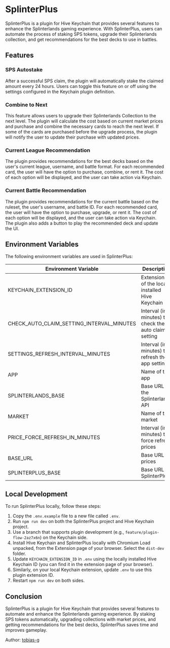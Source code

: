 # SplinterPlus

SplinterPlus is a plugin for Hive Keychain that provides several features to enhance the Splinterlands gaming experience. With SplinterPlus, users can automate the process of staking SPS tokens, upgrade their Splinterlands collection, and get recommendations for the best decks to use in battles.

## Features

### SPS Autostake

After a successful SPS claim, the plugin will automatically stake the claimed amount every 24 hours. Users can toggle this feature on or off using the settings configured in the Keychain plugin definition.

### Combine to Next

This feature allows users to upgrade their Splinterlands Collection to the next level. The plugin will calculate the cost based on current market prices and purchase and combine the necessary cards to reach the next level. If some of the cards are purchased before the upgrade process, the plugin will notify the user to update their purchase with updated prices.

### Current League Recommendation

The plugin provides recommendations for the best decks based on the user's current league, username, and battle format. For each recommended card, the user will have the option to purchase, combine, or rent it. The cost of each option will be displayed, and the user can take action via Keychain.

### Current Battle Recommendation

The plugin provides recommendations for the current battle based on the ruleset, the user's username, and battle ID. For each recommended card, the user will have the option to purchase, upgrade, or rent it. The cost of each option will be displayed, and the user can take action via Keychain. The plugin also adds a button to play the recommended deck and update the UI.

## Environment Variables

The following environment variables are used in SplinterPlus:

| Environment Variable                      | Description                                           | Example                          |
| ----------------------------------------- | ----------------------------------------------------- | -------------------------------- |
| KEYCHAIN_EXTENSION_ID                     | Extension ID of the locally installed Hive Keychain   | cgbodljjckpjacbgjcfgljhacbeoojkb |
| CHECK_AUTO_CLAIM_SETTING_INTERVAL_MINUTES | Interval (in minutes) to check the auto claim setting | 60                               |
| SETTINGS_REFRESH_INTERVAL_MINUTES         | Interval (in minutes) to refresh the app settings     | 120                              |
| APP                                       | Name of the app                                       | SplinterPlus                     |
| SPLINTERLANDS_BASE                        | Base URL of the Splinterlands API                     | https://api2.splinterlands.com   |
| MARKET                                    | Name of the market                                    | SplinterPlus                     |
| PRICE_FORCE_REFRESH_IN_MINUTES            | Interval (in minutes) to force refresh prices         | 2                                |
| BASE_URL                                  | Base URL for prices                                   | https://prices.splinterlands.com |
| SPLINTERPLUS_BASE                         | Base URL for SplinterPlus                             | https://deckwhisperer.autoimp.me |

## Local Development

To run SplinterPlus locally, follow these steps:

1. Copy the `.env.example` file to a new file called `.env`.
2. Run `npm run dev` on both the SplinterPlus project and Hive Keychain project.
3. Use a branch that supports plugin development (e.g., `feature/plugin-flow-2az7x6n`) on the Keychain side.
4. Install Hive Keychain and SplinterPlus locally with Chromium Load unpacked, from the Extension page of your browser. Select the `dist-dev` folder.
5. Update `KEYCHAIN_EXTENSION_ID` in `.env` using the locally installed Hive Keychain ID (you can find it in the extension page of your browser).
6. Similarly, on your local Keychain extension, update `.env` to use this plugin extension ID.
7. Restart `npm run dev` on both sides.

## Conclusion

SplinterPlus is a plugin for Hive Keychain that provides several features to automate and enhance the Splinterlands gaming experience. By staking SPS tokens automatically, upgrading collections with market prices, and getting recommendations for the best decks, SplinterPlus saves time and improves gameplay.

Author: [tobias-g](https://peakd.com/@tobias-g)
